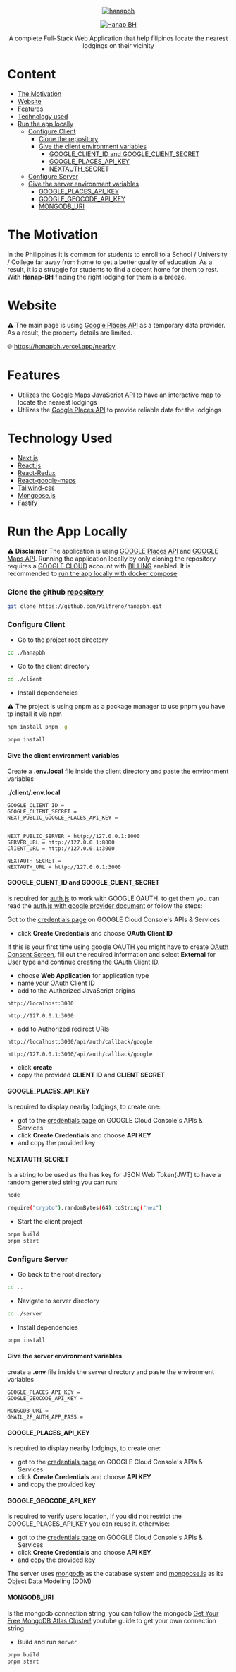 
<div align="center">
  
[![hanapbh](https://github.com/Wilfreno/hanapbh/blob/main/client/public/hanapbh-logo-120.png)](https://hanapbh.vercel.app/)
</div>

<div align="center">

[![Hanap BH](https://readme-typing-svg.demolab.com?font=Fira+Code&size=40&duration=1000&pause=1000&color=222222&center=true&vCenter=true&repeat=false&width=435&lines=%F0%9D%99%83%F0%9D%99%96%F0%9D%99%A3%F0%9D%99%96%F0%9D%99%A5+%F0%9D%98%BD%F0%9D%99%83)](https://hanapbh.vercel.app/)
</div>

<p align="center" >A complete Full-Stack Web Application that help filipinos locate the nearest lodgings on their vicinity </p>

# Content

- [The Motivation](#the-motivation)
- [Website](#website)
- [Features](#features)
- [Technology used](#technologies-used)
- [Run the app locally](#run-the-app-locally)
    - [Configure Client](#configure-client)
        - [Clone the repository](#clone-the-github-repository)
        - [Give the client environment variables](#give-the-client-environment-variables)
           - [GOOGLE_CLIENT_ID and GOOGLE_CLIENT_SECRET](#google_client_id-and-google_client_secret)
           - [GOOGLE_PLACES_API_KEY](#google_places_api_key)
           - [NEXTAUTH_SECRET](#nextauth_secret)
    - [Configure Server](#configure-server)
    - [Give the server environment variables](#give-the-server-environment-variables)
        - [GOOGLE_PLACES_API_KEY](#google_places_api_key-1)
        - [GOOGLE_GEOCODE_API_KEY](#google_geocode_api_key)
        - [MONGODB_URI](#mongodb_uri)
# The Motivation

<p>In the Philippines it is common for students to enroll to a School / University / College far away from home to get a better quality of education. As a result, it is a struggle for students to find a decent home for them to rest. With <b>Hanap-BH</b> finding the right lodging for them is a breeze.<p/>

# Website 

:warning: The main page is  using [Google Places API](https://developers.google.com/maps/documentation/places/web-service/overview) as a temporary data provider. As a result, the property details are limited.

:globe_with_meridians: <https://hanapbh.vercel.app/nearby>

# Features

- Utilizes the [Google Maps JavaScript API](https://developers.google.com/maps/documentation/javascript) to have an interactive map to locate the nearest lodgings
- Utilizes the [Google Places API](https://developers.google.com/maps/documentation/places/web-service/overview) to provide reliable data for the lodgings

# Technology Used

- [Next.js](https://nextjs.org/)
- [React.js](https://react.dev/)
- [React-Redux](https://react-redux.js.org/)
- [React-google-maps](https://github.com/visgl/react-google-maps)
- [Tailwind-css](https://tailwindcss.com/)
- [Mongoose.js](https://mongoosejs.com/)
- [Fastify](https://fastify.dev/)

# Run the App Locally

:warning: **Disclaimer** The application is using [GOOGLE Places API](https://developers.google.com/maps/documentation/places/web-service) and [GOOGLE Maps API](https://developers.google.com/maps/documentation/javascript). Running the application locally by only cloning the repository requires a [GOOGLE CLOUD](https://console.cloud.google.com/welcome/new) account
with [BILLING](https://console.cloud.google.com/billing) enabled. It is recommended to [run the app locally with docker compose](#with-docker-compose)

### Clone the github [repository](https://github.com/Wilfreno/hanapbh)

```bash 
git clone https://github.com/Wilfreno/hanapbh.git
```
### Configure Client

- Go to the project root directory
```bash
cd ./hanapbh
```

-  Go to the client directory
```bash
cd ./client
```
-  Install dependencies

:warning: The project is using pnpm as a package manager to use pnpm you have tp install it via npm
```bash
npm install pnpm -g
```
```bash 
pnpm install
```

#### Give the client environment variables 

Create a **.env.local** file inside the client directory and paste the environment variables

**./client/.env.local**

```env
GOOGLE_CLIENT_ID = 
GOOGLE_CLIENT_SECRET = 
NEXT_PUBLIC_GOOGLE_PLACES_API_KEY = 


NEXT_PUBLIC_SERVER = http://127.0.0.1:8000
SERVER_URL = http://127.0.0.1:8000
ClIENT_URL = http://127.0.0.1:3000

NEXTAUTH_SECRET = 
NEXTAUTH_URL = http://127.0.0.1:3000
```

#### GOOGLE_CLIENT_ID and GOOGLE_CLIENT_SECRET 

Is required for [auth.js](https://authjs.dev/) to work with GOOGLE OAUTH.
to get them you can read the [auth.js with google provider document](https://authjs.dev/getting-started/providers/google) or follow the steps:

Got to the [credentials page](https://console.cloud.google.com/apis/credentials) on GOOGLE Cloud Console's APIs & Services
- click **Create Credentials** and choose **OAuth Client ID** 

If this is your first time using google OAUTH you might have to create [OAuth Consent Screen](https://console.cloud.google.com/apis/credentials/consent), fill out the required information and select **External**
for User type and continue creating the OAuth Client ID.

- choose **Web Application** for application type
- name your OAuth Client ID
- add to the Authorized JavaScript origins

```
http://localhost:3000
```
```
http://127.0.0.1:3000
```
- add to Authorized redirect URIs

```
http://localhost:3000/api/auth/callback/google
```
```
http://127.0.0.1:3000/api/auth/callback/google
```
- click **create**
- copy the provided **CLIENT ID** and **CLIENT SECRET**

#### GOOGLE_PLACES_API_KEY 

Is required to display nearby lodgings, to create one: 

- got to the [credentials page](https://console.cloud.google.com/apis/credentials) on GOOGLE Cloud Console's APIs & Services
- click **Create Credentials** and choose **API KEY** 
- and copy the provided key

#### NEXTAUTH_SECRET


Is a string to be used as the has key for JSON Web Token(JWT) to have a random generated string you can run:

```bash 
node
```

```bash 
require("crypto").randomBytes(64).toString("hex")
```

- Start the client project
```bash
pnpm build
pnpm start
```
### Configure Server

- Go back to the root directory
```bash 
cd ..
```

- Navigate to server directory
```bash
cd ./server
```

- Install dependencies 
```bash
pnpm install
```

#### Give the server environment variables

create a **.env** file inside the server directory and paste the environment variables

```env
GOOGLE_PLACES_API_KEY = 
GOOGLE_GEOCODE_API_KEY = 

MONGODB_URI = 
GMAIL_2F_AUTH_APP_PASS = 
```
#### GOOGLE_PLACES_API_KEY 

Is required to display nearby lodgings, to create one: 

- got to the [credentials page](https://console.cloud.google.com/apis/credentials) on GOOGLE Cloud Console's APIs & Services
- click **Create Credentials** and choose **API KEY** 
- and copy the provided key

#### GOOGLE_GEOCODE_API_KEY 

Is required to verify users location,
If you did not restrict the GOOGLE_PLACES_API_KEY you can reuse it. otherwise:

- got to the [credentials page](https://console.cloud.google.com/apis/credentials) on GOOGLE Cloud Console's APIs & Services
- click **Create Credentials** and choose **API KEY** 
- and copy the provided key

The server uses [mongodb](https://www.mongodb.com/) as the database system and [mongoose.js](https://mongoosejs.com/) as its Object Data Modeling (ODM) 

#### MONGODB_URI
Is the mongodb connection string, you can follow the mongodb [Get Your Free MongoDB Atlas Cluster!](https://www.youtube.com/watch?v=VkXvVOb99g0) youtube guide to get your own connection string 

- Build and run server

```bash
pnpm build
pnpm start
```
